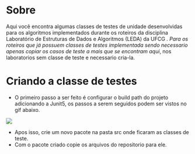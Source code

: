 # Sobre
Aqui você encontra algumas classes de testes de unidade desenvolvidas para os algoritmos implementados durante os roteiros da disciplina Laboratório de Estruturas de Dados e Algoritmos (LEDA) da UFCG . *Para os roteiros que já possuem classes de testes implementada sendo necessario apenas copiar os casos de teste a mais que se encontram aqui*, nos laboratorios sem classe de teste e necessario cria-la.
# Criando a classe de testes
- O primeiro passo a ser feito é configurar o build path do projeto adicionando a Junit5, os passos a serem seguidos podem ser vistos no gif abaixo.

![](https://media.giphy.com/media/CHVjQuM77ghuBoHTpz/giphy.gif)

- Apos isso, crie um novo pacote na pasta src onde ficaram as classes de teste.
- Com o pacote criado copie os arquivos do repositorio para ele.

